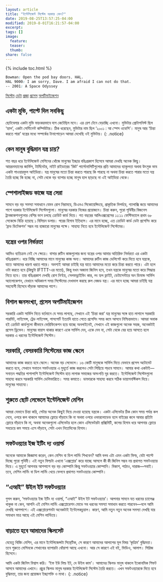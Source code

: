```yaml
---
layout: article
title: "ইন্টেলিজেন্ট সিস্টেম দরকার কেন?"
date: 2019-08-25T13:57:25-04:00
modified: 2019-8-01T16:21:57-04:00
excerpt:
tags: []
image:
  feature:
  teaser:
  thumb:
share: false
---
```


{% include toc.html %}

```css
Bowman: Open the pod bay doors, HAL. 
HAL 9000: I am sorry, Dave. I am afraid I can not do that. 
-- 2001: A Space Odyssey
```
<a href="#" class="btn">সিস্টেম</a>
<a href="#" class="btn-info">ডেটা</a>
<a href="#" class="btn-warning">প্রজ্ঞা</a>
<a href="#" class="btn-danger">প্রসেস</a>
<a href="#" class="btn-success">অপটিমাইজেশন</a>

## একটা মুভি, পাল্টে দিল সবকিছু

ছোটবেলার একটা মুভি ভয়ংকরভাবে দাগ কেটেছিল মনে। এর রেশ টেনে বেড়াচ্ছি এখনো। মুভিটার প্রোটাগনিস্ট ছিল ‘হ্যাল’, একটা সেন্টিনেন্ট কম্পিউটার। ঠিক ধরেছেন, মুভিটার নাম ছিল ‘২০০১ : আ স্পেস ওডেসি’। মানুষ আর ‘চিন্তা করতে পারা’ যন্ত্রের মধ্যে সম্পর্কের টানাপোড়েন আমরা দেখেছি ওই মুভিটায়।
{: .notice}

## কেন মানুষ বুদ্ধিমান যন্ত্র চায়?

শত বছর ধরে ইন্টেলিজেন্ট মেশিনের খোঁজে মানুষের ইচ্ছার বহিঃপ্রকাশ হিসেবে আমরা দেখছি অনেক কিছু। আয়রনম্যানের জার্ভিস, টার্মিনেটর, নাইট রাইডারের ‘কিট’ পার্সোনালিটিগুলোর প্রতি আমাদের ব্যাকুলতা অথবা উৎসুক ভাব একটা পাওয়ারফুল আইডিয়া। যন্ত্র মানুষের মতো চিন্তা করতে পারছে কি পারছে না অথবা চিন্তা করতে পারার মতো যন্ত্র তৈরি হচ্ছে কি হচ্ছে না, সেটা থেকে বড় ব্যাপার হচ্ছে মানুষ হাল ছাড়ছে না এই আইডিয়া থেকে। 

## স্পেশালাইজড কাজে যন্ত্র সেরা

সামনে বড় বড় সমস্যা সমাধানে যেমন রোগ নিরাময়ে, ডিএনএ সিকোয়েন্সিংয়ে, প্রাকৃতিক বিপর্যয়ে, গ্যালাক্সি জয়ে আমাদের পাশে দরকার ইন্টেলিজেন্ট সিস্টেমগুলো। মানুষের দরকার নিজের প্রয়োজনে। চিন্তা করুন, পুরো পৃথিবীর বিজনেস ট্রানজাকশনগুলোর বেশির ভাগ চলছে ক্রেডিট কার্ড দিয়ে। গত বছরের আলিএক্সপ্রেসের ১১:১১ ফেস্টিভ্যালে প্রথম ৬৮ সেকেন্ডে বিক্রি হয়েছে ১ বিলিয়ন ডলার। পরের হিসাব ইতিহাস। এর মানে হচ্ছে, এত ক্রেডিট কার্ড ডেটা প্রসেসিং করে ‘ফ্রড ডিটেকশন’ সম্ভব নয় হাজারো মানুষের পক্ষে। সাহায্য নিতে হবে ইন্টেলিজেন্ট সিস্টেমের। 

## যন্ত্রের ওপর নির্ভরতা

আমিও ব্যতিক্রম নেই সে ক্ষেত্রে। বাসার রুটিন কাজগুলোর জন্য যন্ত্রের ওপর আমার অতিরিক্ত নির্ভরতা এর একটা বহিঃপ্রকাশ। ধরে নিচ্ছি আমাদের মানে মানুষের কাজ অন্য। আমাদের রুটিন কাজ ডেলিগেট করে দিতে হবে যন্ত্রকে, যাতে আমাদের ধারণা ধরতে পারে। অবশ্যই আমরা চাইছি যন্ত্র যাতে আমাদের মতো করে চিন্তা করতে পারে। এটা হলে ওটা করতে হবে (কিছুটা IFTTT-এর মতো), কিন্তু যখন অজানা জিনিস হবে, তখন যন্ত্রকে মানুষের মতো করে সিদ্ধান্ত নিতে হবে। তার বহিঃপ্রকাশ দেখছি রোগ নির্ণয়ে, সেলফড্রাইভিং কার, লং হ্যল ফ্লাইট, ডেটাসেন্টারে অন ডিমান্ড সার্ভিস অ্যালোকেশন, যেখানে অধিকাংশ সময় সিস্টেমের দেখভাল করছে রুল বেজড যন্ত্র। এর মানে হচ্ছে আমরা চাইছি যন্ত্র সহযোগী হিসেবে দাঁড়াক আমাদের পাশে। 

## বিশাল জনসংখ্যা, প্রসেস অপটিমাইজেশন

সরকারি একটা সার্ভিস নিতে বর্তমানে যে সময় লাগছে, সেখানে এই ‘চিন্তা করা’ যন্ত্র মানুষের সঙ্গে হাত লাগালে সরকারি পারমিট, লাইসেন্স, ট্রেড লাইসেন্স, পাসপোর্ট ইত্যাদি হাতে পেতে প্রসেসিং সময় কমে আসবে নিশ্চিন্তভাবে। আমরা অবাক হই ক্রেডিট কার্ডগুলো কীভাবে ভেরিফিকেশন হয়ে যাচ্ছে অনলাইনেই, সেখানে এই কাজগুলো অনেক সহজ, অনেকটাই প্রসেস ড্রিভেন। মানুষের বায়াস থাকার কারণে একে সার্ভিস দেব, একে দেব না, সেটা থেকে বের হয়ে আসতে হলে দরকার এ ধরনের ইন্টেলিজেন্ট সিস্টেম।

## সরকারি, বেসরকারি সিস্টেমের কাজ স্কেলে

আমাদের কাজ করতে হবে স্কেলে। অনেক বড় লেভেলে। ১৬ কোটি মানুষকে সার্ভিস দিতে যেভাবে প্রসেস অটোমেট করতে হবে, সেখানে সনাতন সফটওয়্যার এ মুহূর্তে কাজ করলেও সেটা পিছিয়ে পড়বে সামনে। আমার কথা একটাই—সনাতন পদ্ধতির পাশাপাশি ইন্টেলিজেন্ট সিস্টেম হাত লাগাক সমাজের অসংগতি দূর করতে। ইন্টেলিজেন্ট সিস্টেমগুলো সাহায্য করবে সরকারি সার্ভিস ডেলিভারিতে। সময় কমাতে। ডাক্তারকে সাহায্য করবে সঠিক ডায়াগনস্টিকস দিয়ে। মানুষের সাহায্যে।

## শুরুতে ছোট লেভেলে ইন্টেলিজেন্ট মেশিন 

আমরা যেভাবে চিন্তা করি, সেটার অনেক কিছুই দিয়ে দেওয়া হয়েছে যন্ত্রকে। একটা এলিভেটর ঠিক কোন সময় পর্যন্ত কল নেবে, ওপরে কল থাকলে আমাদের ফ্লোরে দাঁড়াবে কি না অথবা ওপরে ওভারলোডেড হলে বাইরের কলে আবার প্রতিটা ফ্লোরে দাঁড়াবে কি না, অথবা অনেকগুলো এলিভেটর হলে কোন এলিভেটরটা প্রক্সিমিটি, কলের হিসাব ধরে আপনার ফ্লোরে সবচেয়ে কম সময়ে এসে দাঁড়াবে, সেটা এখন নিত্যদিনের হিসাব।

## সফটওয়্যার ইজ ইটিং দ্য ওয়ার্ল্ড

অনেকে আমাকে জিজ্ঞাসা করেন, কেন মেশিন বা ডিপ লার্নিং শিখবেন? আমি বলব এটা এমন একটা ফিল্ড, যেটা পাল্টে দিচ্ছে পুরো পৃথিবী। এই নতুন ফিল্ডটা এখনো ‘এক্সপ্লোর’ করে যাচ্ছে আসলে কী কী জিনিস সম্ভব নয় প্রথাগত সফটওয়্যার দিয়ে। এ মুহূর্তে আপনার আশপাশে বড় বড় কোম্পানি কিন্তু সফটওয়্যার কোম্পানি। বিকাশ, পাঠাও, দারাজ—সবাই। তবে, মেশিন লার্নিং বা ডিপ লার্নিং খেয়ে ফেলবে প্রথাগত সফটওয়্যার কোম্পানি।

## “এআই” উইল ইট সফটওয়্যার

গুগল করুন, ‘সফটওয়্যার ইজ ইটিং দ্য ওয়ার্ল্ড, “এআই” উইল ইট সফটওয়্যার’। আপনার সামনে যত ধরনের চ্যালেঞ্জ থাকুক না কেন, আপনি এই মেশিন লার্নিং এক্সপ্লোরেশন মোডে সব ধরনের সমস্যা সমাধান করতে পারবেন—বলে আমি দেখছি আশপাশে। এই এক্সপ্লোরেশনটা অনেকটাই ইন্টেলেকচুয়াল। কারণ, আমি নতুন নতুন অনেক সমস্যা দেখছি যার সমাধান মাত্র আছে এই মেশিন লার্নিংয়ে।

## বাড়াতে হবে আমাদের স্কিলসেট

যেহেতু থিঙ্কিং মেশিন, এর মানে ইন্টেলিজেন্সটা সিন্থেটিক, সে কারণে আমাদের আলাপের মূল বিষয় ‘কৃত্রিম’ বুদ্ধিমত্তা। তবে শুরুতে মেশিনকে শেখানোর ব্যাপারটা ধোঁয়াশা আছে এখনো। আর সে কারণে এই বই, ভিডিও, আলাপ। সিরিজ হিসেবে।

আমি একটা জিনিস বিশ্বাস করি। ‘ইফ ইউ বিল্ড ইট, দে উইল কাম’। আমাদের স্কিলড মানুষ থাকলে ইকোনমিক শিফট আসবে আমাদের এখানে। প্রচুর স্কিলড মানুষ দরকার ইন্টেলিজেন্ট সিস্টেম তৈরি করতে। এখন সফটওয়্যারকে দিতে হবে বুদ্ধিমত্তা, তার জন্য প্রয়োজন ইচ্ছাশক্তি ও মাথা।
{: .notice}
